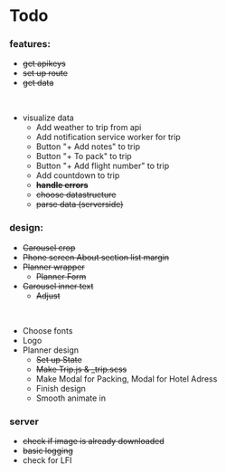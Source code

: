 # Todo

### features:
* ~~get apikeys~~
* ~~set up route~~
* ~~get data~~

<br>

* visualize data
    * Add weather to trip from api
    * Add notification service worker for trip
    * Button "+ Add notes" to trip
    * Button "+ To pack" to trip
    * Button "+ Add flight number" to trip
    * Add countdown to trip
    * ~~**handle errors**~~
    * ~~choose datastructure~~
    * ~~parse data (serverside)~~




### design:
* ~~Carousel crop~~
* ~~Phone screen About section list margin~~
* ~~Planner wrapper~~
    * ~~Planner Form~~
* ~~Carousel inner text~~ 
    * ~~Adjust~~
<br>

* Choose fonts
* Logo
* Planner design
    * ~~Set up State~~
    *  ~~Make Trip.js & _trip.scss~~
    * Make Modal for Packing, Modal for Hotel Adress
    * Finish design
    * Smooth animate in

### server

* ~~check if image is already downloaded~~
* ~~basic logging~~
* check for LFI